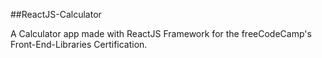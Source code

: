 ##ReactJS-Calculator

A Calculator app made with ReactJS Framework for the freeCodeCamp's Front-End-Libraries Certification.
